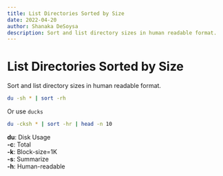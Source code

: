 ```yaml
---
title: List Directories Sorted by Size
date: 2022-04-20
author: Shanaka DeSoysa
description: Sort and list directory sizes in human readable format.
---
```


# List Directories Sorted by Size

Sort and list directory sizes in human readable format.

```sh
du -sh * | sort -rh
```

Or use `ducks`

```sh
du -cksh * | sort -hr | head -n 10
```

**du**: Disk Usage  
**-c**: Total  
**-k**: Block-size=1K  
**-s**: Summarize  
**-h**: Human-readable
